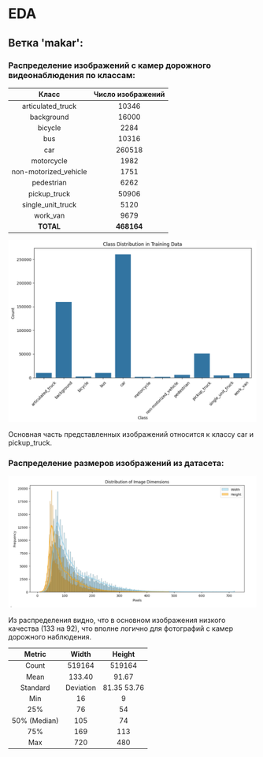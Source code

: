# EDA

## Ветка 'makar':

### Распределение изображений с камер дорожного видеонаблюдения по классам:
|    Класс    | Число изображений |
|:-----------:|:-----------------:|
|articulated_truck | 10346 |
|background	| 16000 |
|bicycle	|2284 |
|bus	| 10316 | 
|car |	260518 |
|motorcycle |	1982 |
|non-motorized_vehicle |	1751 |
|pedestrian |	6262 |
|pickup_truck |	50906 |
|single_unit_truck |	5120 |
|work_van |	9679 |
|  **TOTAL**  |     **468164**     |

![Распределение изображений по классам](https://github.com/makarles/images/blob/main/class_dis.png)

Основная часть представленных изображений относится к классу car и pickup_truck. 

### Распределение размеров изображений из датасета:
![Распределение изображений по размерам bounding box'ов](https://github.com/makarles/images/blob/main/size_dis.png)

Из распределения видно, что в основном изображения низкого качества (133 на 92), что вполне логично для фотографий с камер дорожного наблюдения. 

| Metric |	Width |	Height |
|:------:|:------:|:------:|
| Count |	519164 | 	519164 |
| Mean |	133.40 |	91.67
| Standard | Deviation |	81.35	53.76 |
| Min |	16 |	9 |
| 25% |	76 |	54 |
| 50% (Median) |	105 |	74 |
|75% |	169 |	113 |
| Max |	720 |	480 |
